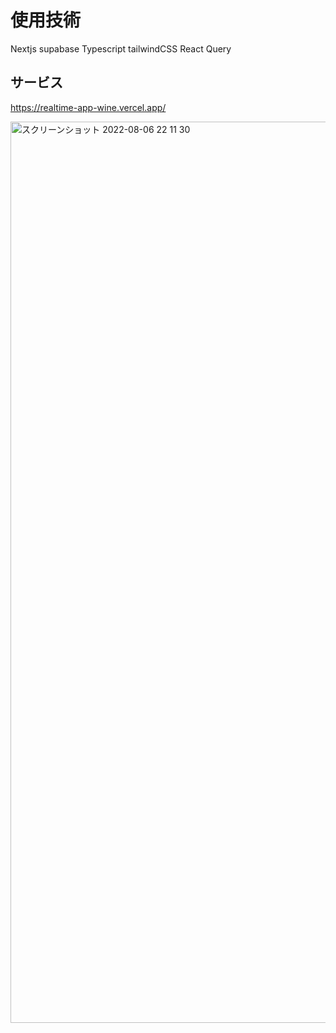 # 使用技術

Nextjs
supabase
Typescript
tailwindCSS
React Query


## サービス

https://realtime-app-wine.vercel.app/

<img width="1442" alt="スクリーンショット 2022-08-06 22 11 30" src="https://user-images.githubusercontent.com/68207981/183250341-da702560-ce23-4964-bf5f-953fffa5de2c.png">
